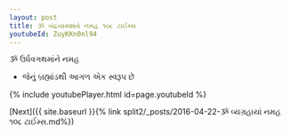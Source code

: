 ```yaml
---
layout: post
title: ૐ ચંદ્રયામશાવે નમહ ૧૦૮ ટાઈમ્સ
youtubeId: ZuyKKn0nl94
---
```

 
 
 ૐ ઉર્ધવગથમાંને નમહ  
 
 -  જેનું બ્રહ્માંડથી આગળ એક સ્વરૂપ છે 
 
  
 
  
 
 
 
 
 
 


{% include youtubePlayer.html id=page.youtubeId %}
 
[Next]({{ site.baseurl }}{% link  split2/_posts/2016-04-22-ૐ વ્યગ્રહાયાં નમહ ૧૦૮ ટાઈમ્સ.md%})
 
